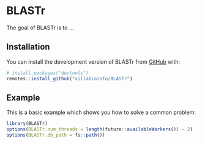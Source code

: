 
# BLASTr

<!-- badges: start -->
<!-- badges: end -->

The goal of BLASTr is to ...

## Installation

You can install the development version of BLASTr from [GitHub](https://github.com/) with:

``` r
# install.packages("devtools")
remotes::install_github("villabioinfo/BLASTr")
```

## Example

This is a basic example which shows you how to solve a common problem:

``` r
library(BLASTr)
options(BLASTr.num_threads = length(future::availableWorkers()) - 2)
options(BLASTr.db_path = fs::path())


```

